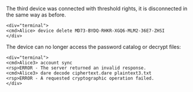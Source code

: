 
The third device was connected with threshold rights, it is disconnected in the same
way as before.


~~~~
<div="terminal">
<cmd>Alice> device delete MD73-BYDQ-RHKR-XGQ6-MLM2-36E7-ZHSI
</div>
~~~~

The device can no longer access the password catalog or decrypt files:


~~~~
<div="terminal">
<cmd>Alice3> account sync
<rsp>ERROR - The server returned an invalid response.
<cmd>Alice3> dare decode ciphertext.dare plaintext3.txt
<rsp>ERROR - A requested cryptographic operation failed.
</div>
~~~~


